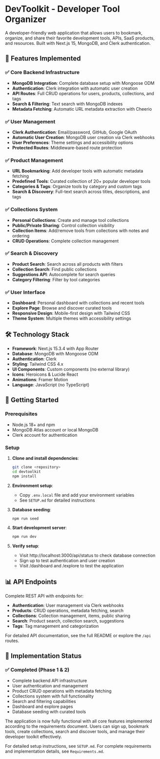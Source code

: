 # DevToolkit - Developer Tool Organizer

A developer-friendly web application that allows users to bookmark, organize, and share their favorite development tools, APIs, SaaS products, and resources. Built with Next.js 15, MongoDB, and Clerk authentication.

## 🚀 Features Implemented

### ✅ Core Backend Infrastructure
- **MongoDB Integration**: Complete database setup with Mongoose ODM
- **Authentication**: Clerk integration with automatic user creation
- **API Routes**: Full CRUD operations for users, products, collections, and tags
- **Search & Filtering**: Text search with MongoDB indexes
- **Metadata Fetching**: Automatic URL metadata extraction with Cheerio

### ✅ User Management
- **Clerk Authentication**: Email/password, GitHub, Google OAuth
- **Automatic User Creation**: MongoDB user creation via Clerk webhooks
- **User Preferences**: Theme settings and accessibility options
- **Protected Routes**: Middleware-based route protection

### ✅ Product Management
- **URL Bookmarking**: Add developer tools with automatic metadata fetching
- **Predefined Tools**: Curated collection of 20+ popular developer tools
- **Categories & Tags**: Organize tools by category and custom tags
- **Search & Discovery**: Full-text search across titles, descriptions, and tags

### ✅ Collections System
- **Personal Collections**: Create and manage tool collections
- **Public/Private Sharing**: Control collection visibility
- **Collection Items**: Add/remove tools from collections with notes and ordering
- **CRUD Operations**: Complete collection management

### ✅ Search & Discovery
- **Product Search**: Search across all products with filters
- **Collection Search**: Find public collections
- **Suggestions API**: Autocomplete for search queries
- **Category Filtering**: Filter by tool categories

### ✅ User Interface
- **Dashboard**: Personal dashboard with collections and recent tools
- **Explore Page**: Browse and discover curated tools
- **Responsive Design**: Mobile-first design with Tailwind CSS
- **Theme System**: Multiple themes with accessibility settings

## 🛠 Technology Stack

- **Framework**: Next.js 15.3.4 with App Router
- **Database**: MongoDB with Mongoose ODM
- **Authentication**: Clerk
- **Styling**: Tailwind CSS 4.x
- **UI Components**: Custom components (no external library)
- **Icons**: Heroicons & Lucide React
- **Animations**: Framer Motion
- **Language**: JavaScript (no TypeScript)

## 🚦 Getting Started

### Prerequisites
- Node.js 18+ and npm
- MongoDB Atlas account or local MongoDB
- Clerk account for authentication

### Setup
1. **Clone and install dependencies**:
   ```bash
   git clone <repository>
   cd devtoolkit
   npm install
   ```

2. **Environment setup**:
   - Copy `.env.local` file and add your environment variables
   - See `SETUP.md` for detailed instructions

3. **Database seeding**:
   ```bash
   npm run seed
   ```

4. **Start development server**:
   ```bash
   npm run dev
   ```

5. **Verify setup**:
   - Visit http://localhost:3000/api/status to check database connection
   - Sign up to test authentication and user creation
   - Visit /dashboard and /explore to test the application

## 📊 API Endpoints

Complete REST API with endpoints for:
- **Authentication**: User management via Clerk webhooks
- **Products**: CRUD operations, metadata fetching, search
- **Collections**: Collection management, items, public sharing
- **Search**: Product search, collection search, suggestions
- **Tags**: Tag management and categorization

For detailed API documentation, see the full README or explore the `/api` routes.

## 🎯 Implementation Status

### ✅ Completed (Phase 1 & 2)
- Complete backend API infrastructure
- User authentication and management
- Product CRUD operations with metadata fetching
- Collections system with full functionality
- Search and filtering capabilities
- Dashboard and explore pages
- Database seeding with curated tools

The application is now fully functional with all core features implemented according to the requirements document. Users can sign up, bookmark tools, create collections, search and discover tools, and manage their developer toolkit effectively.

For detailed setup instructions, see `SETUP.md`.
For complete requirements and implementation details, see `Requirements.md`.
